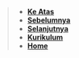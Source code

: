 

> - **[Ke Atas](#)**
> - **[Sebelumnya][sebelumnya]**
> - **[Selanjutnya][selanjutnya]**
> - **[Kurikulum][kurikulum]**
> - **[Home][domain]**

[domain]: ../../../../../../README.md
[kurikulum]: ../../../../README.md
[sebelumnya]: ../bagian-16/README.md
[selanjutnya]: ../bagian-18/README.md

<!----------------------------------------------------->

[0]: ../README.md
[1]: ../
[2]: ../
[3]: ../
[4]: ../
[5]: ../
